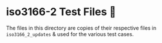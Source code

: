 # iso3166-2 Test Files 🧪 <a name="TOP"></a>

The files in this directory are copies of their respective files in `iso3166_2_updates` & used for the various test cases.